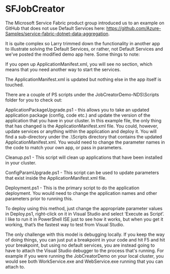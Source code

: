 # SFJobCreator

The Microsoft Service Fabric product group introduced us to an example on GitHub that does not use Default Services here:
https://github.com/Azure-Samples/service-fabric-dotnet-data-aggregation.

It is quite complex so Larry trimmed down the functionality in another app to illustrate solving the Default Services, or rather, not Default Services and we've posted the modified demo app here. Some things to note: 

If you open up ApplicationManifest.xml, you will see no <DefaultServices> section, which means that you need another way to start the services.

The ApplicationManifest.xml is updated but nothing else in the app itself is touched. 

There are a couple of PS scripts under the JobCreatorDemo-NDS\Scripts folder for you to check out:
     
ApplicationPackageUpgrade.ps1
      - this allows you to take an updated application package (config, code etc.) and update the version of the application that you have in your cluster. In this example file, the only thing that has changed is the ApplicationManifest.xml file. You could, however, update services or anything within the application and deploy it. You will find a sub-directory under the .\Scripts directory that contains the updated ApplicationManifest.xml. You would need to change the parameter names in the code to match your own app, or pass in parameters.

Cleanup.ps1
      - This script will clean up applications that have been installed in your cluster.

ConfigParamUpgrade.ps1
      - This script can be used to update parameters that exist inside the ApplicationManifest.xml file.

Deployment.ps1
      - This is the primary script to do the application deployment. You would need to change the application names and other parameters prior to running this.

To deploy using this method, just change the appropriate parameter values in Deploy.ps1, right-click on it in Visual Studio and select ‘Execute as Script’. I like to run it in PowerShell ISE just to see how it works, but when you get it working, that’s the fastest way to test from Visual Studio. 

The only challenge with this model is debugging locally. If you keep the <DefaultServices> way of doing things, you can just put a breakpoint in your code and hit F5 and hit your breakpoint, but using no default services, you are instead going to have to attach the Visual Studio debugger to the process that's running. For example if you were running the JobCreatorDemo on your local cluster, you would see both WorkService.exe and WebService.exe running that you can attach to.


